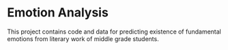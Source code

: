 # Emotion Analysis

This project contains code and data for predicting existence of fundamental emotions from literary work of middle grade students. 
